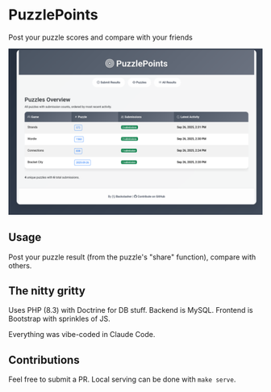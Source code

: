 # PuzzlePoints
Post your puzzle scores and compare with your friends

![](docs/preview.png)

## Usage
Post your puzzle result (from the puzzle's "share" function), compare with others.

## The nitty gritty
Uses PHP (8.3) with Doctrine for DB stuff.
Backend is MySQL.
Frontend is Bootstrap with sprinkles of JS.

Everything was vibe-coded in Claude Code.

## Contributions
Feel free to submit a PR.
Local serving can be done with `make serve`.
